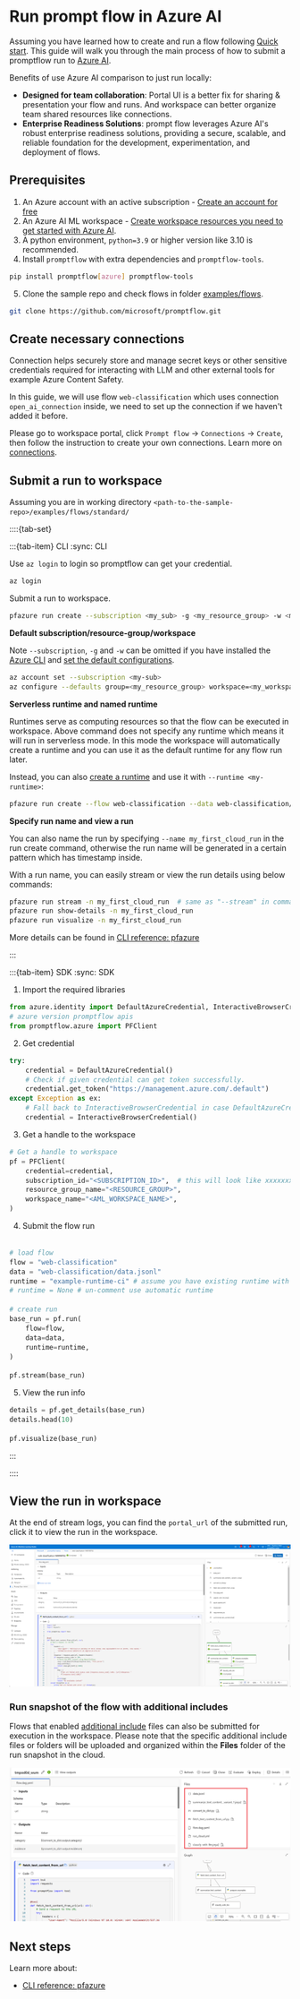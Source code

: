 # Run prompt flow in Azure AI

Assuming you have learned how to create and run a flow following [Quick start](../../how-to-guides/quick-start.md). This guide will walk you through the main process of how to submit a promptflow run to [Azure AI](https://learn.microsoft.com/en-us/azure/machine-learning/prompt-flow/overview-what-is-prompt-flow?view=azureml-api-2).

Benefits of use Azure AI comparison to just run locally:
- **Designed for team collaboration**: Portal UI is a better fix for sharing & presentation your flow and runs. And workspace can better organize team shared resources like connections.
- **Enterprise Readiness Solutions**: prompt flow leverages Azure AI's robust enterprise readiness solutions, providing a secure, scalable, and reliable foundation for the development, experimentation, and deployment of flows.

## Prerequisites

1. An Azure account with an active subscription - [Create an account for free](https://azure.microsoft.com/free/?WT.mc_id=A261C142F)
2. An Azure AI ML workspace - [Create workspace resources you need to get started with Azure AI](https://learn.microsoft.com/en-us/azure/machine-learning/quickstart-create-resources).
3. A python environment, `python=3.9` or higher version like 3.10 is recommended.
4. Install `promptflow` with extra dependencies and `promptflow-tools`.
```sh
pip install promptflow[azure] promptflow-tools
```
5. Clone the sample repo and check flows in folder [examples/flows](https://github.com/microsoft/promptflow/tree/main/examples/flows).
```sh
git clone https://github.com/microsoft/promptflow.git
```

## Create necessary connections
Connection helps securely store and manage secret keys or other sensitive credentials required for interacting with LLM and other external tools for example Azure Content Safety.

In this guide, we will use flow `web-classification` which uses connection `open_ai_connection` inside, we need to set up the connection if we haven't added it before.

Please go to workspace portal, click `Prompt flow` -> `Connections` -> `Create`, then follow the instruction to create your own connections. Learn more on [connections](https://learn.microsoft.com/en-us/azure/machine-learning/prompt-flow/concept-connections?view=azureml-api-2).


## Submit a run to workspace

Assuming you are in working directory `<path-to-the-sample-repo>/examples/flows/standard/`

::::{tab-set}

:::{tab-item} CLI
:sync: CLI

Use `az login` to login so promptflow can get your credential.

```sh
az login
```

Submit a run to workspace.

```sh
pfazure run create --subscription <my_sub> -g <my_resource_group> -w <my_workspace> --flow web-classification --data web-classification/data.jsonl --stream 
```

**Default subscription/resource-group/workspace**

Note `--subscription`, `-g` and `-w` can be omitted if you have installed the [Azure CLI](https://learn.microsoft.com/en-us/cli/azure/install-azure-cli) and [set the default configurations](https://learn.microsoft.com/en-us/cli/azure/azure-cli-configuration).

```sh
az account set --subscription <my-sub>
az configure --defaults group=<my_resource_group> workspace=<my_workspace>
```

**Serverless runtime and named runtime**

Runtimes serve as computing resources so that the flow can be executed in workspace. Above command does not specify any runtime which means it will run in serverless mode. In this mode the workspace will automatically create a runtime and you can use it as the default runtime for any flow run later.

Instead, you can also [create a runtime](https://learn.microsoft.com/en-us/azure/machine-learning/prompt-flow/how-to-create-manage-runtime?view=azureml-api-2) and use it with `--runtime <my-runtime>`:
```sh
pfazure run create --flow web-classification --data web-classification/data.jsonl --stream --runtime <my-runtime>
```

**Specify run name and view a run**

You can also name the run by specifying `--name my_first_cloud_run` in the run create command, otherwise the run name will be generated in a certain pattern which has timestamp inside.

With a run name, you can easily stream or view the run details using below commands:

```sh
pfazure run stream -n my_first_cloud_run  # same as "--stream" in command "run create"
pfazure run show-details -n my_first_cloud_run
pfazure run visualize -n my_first_cloud_run
```

More details can be found in [CLI reference: pfazure](../../reference/pfazure-command-reference.md)

:::

:::{tab-item} SDK
:sync: SDK

1. Import the required libraries
```python
from azure.identity import DefaultAzureCredential, InteractiveBrowserCredential
# azure version promptflow apis
from promptflow.azure import PFClient
```

2. Get credential
```python
try:
    credential = DefaultAzureCredential()
    # Check if given credential can get token successfully.
    credential.get_token("https://management.azure.com/.default")
except Exception as ex:
    # Fall back to InteractiveBrowserCredential in case DefaultAzureCredential not work
    credential = InteractiveBrowserCredential()
```

3. Get a handle to the workspace
```python
# Get a handle to workspace
pf = PFClient(
    credential=credential,
    subscription_id="<SUBSCRIPTION_ID>",  # this will look like xxxxxxxx-xxxx-xxxx-xxxx-xxxxxxxxxxxx
    resource_group_name="<RESOURCE_GROUP>",
    workspace_name="<AML_WORKSPACE_NAME>",
)
```

4. Submit the flow run

```python

# load flow
flow = "web-classification"
data = "web-classification/data.jsonl"
runtime = "example-runtime-ci" # assume you have existing runtime with this name provisioned
# runtime = None # un-comment use automatic runtime

# create run
base_run = pf.run(
    flow=flow,
    data=data,
    runtime=runtime,
)

pf.stream(base_run)
```
5. View the run info
```python
details = pf.get_details(base_run)
details.head(10)

pf.visualize(base_run)
```

:::

::::


## View the run in workspace

At the end of stream logs, you can find the `portal_url` of the submitted run, click it to view the run in the workspace.

![c_0](../../media/cloud/azureml/local-to-cloud-run-webview.png)

### Run snapshot of the flow with additional includes

Flows that enabled [additional include](../../how-to-guides/develop-a-dag-flow/referencing-external-files-or-folders-in-a-flow.md) files can also be submitted for execution in the workspace. Please note that the specific additional include files or folders will be uploaded and organized within the **Files** folder of the run snapshot in the cloud.

![img](../../media/cloud/azureml/run-with-additional-includes.png)


## Next steps

Learn more about:
- [CLI reference: pfazure](../../reference/pfazure-command-reference.md)
